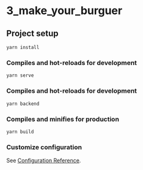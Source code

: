 # 3_make_your_burguer

## Project setup
```
yarn install
```

### Compiles and hot-reloads for development
```
yarn serve
```

### Compiles and hot-reloads for development
```
yarn backend
```

### Compiles and minifies for production
```
yarn build
```

### Customize configuration
See [Configuration Reference](https://cli.vuejs.org/config/).
